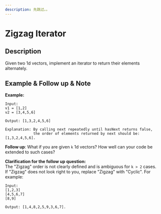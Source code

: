 ```yaml
---
description: 先跳过。。
---
```


# Zigzag Iterator

## Description

Given two 1d vectors, implement an iterator to return their elements alternately.

## Example & Follow up & Note

**Example:**

```text
Input:
v1 = [1,2]
v2 = [3,4,5,6] 

Output: [1,3,2,4,5,6]

Explanation: By calling next repeatedly until hasNext returns false, 
             the order of elements returned by next should be: [1,3,2,4,5,6].
```

**Follow up**: What if you are given `k` 1d vectors? How well can your code be extended to such cases?

**Clarification for the follow up question:**  
The "Zigzag" order is not clearly defined and is ambiguous for `k > 2` cases. If "Zigzag" does not look right to you, replace "Zigzag" with "Cyclic". For example:

```text
Input:
[1,2,3]
[4,5,6,7]
[8,9]

Output: [1,4,8,2,5,9,3,6,7].
```



